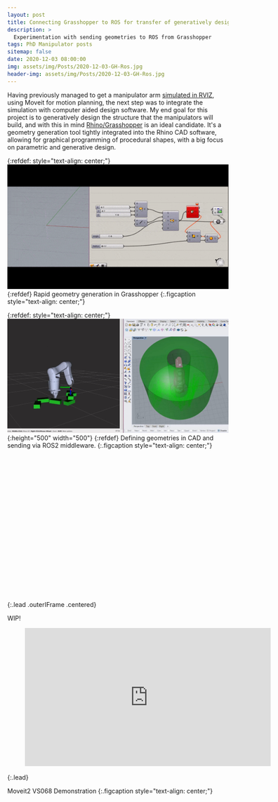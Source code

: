 ```yaml
---
layout: post
title: Connecting Grasshopper to ROS for transfer of generatively designed geometries
description: >
  Experimentation with sending geometries to ROS from Grasshopper
tags: PhD Manipulator posts
sitemap: false
date: 2020-12-03 08:00:00
img: assets/img/Posts/2020-12-03-GH-Ros.jpg
header-img: assets/img/Posts/2020-12-03-GH-Ros.jpg
---
```


Having previously managed to get a manipulator arm [simulated in RVIZ](/posts/2020-11-17-ROS2-Moveit-Demo), using Moveit for motion planning, the next step was to integrate the simulation with computer aided design software. My end goal for this project is to generatively design the structure that the manipulators will build, and with this in mind [Rhino/Grasshopper](https://www.grasshopper3d.com/) is an ideal candidate. It's a geometry generation tool tightly integrated into the Rhino CAD software, allowing for graphical programming of procedural shapes, with a big focus on parametric and generative design.

{:refdef: style="text-align: center;"}
![Grasshopper Demo](/assets/img/Posts/2020-12-03-GH-Demo.gif)
{:refdef}
Rapid geometry generation in Grasshopper
{:.figcaption style="text-align: center;"}

{:refdef: style="text-align: center;"}
![Structural assembly in ROS](/assets/img/Posts/2020-12-03-GH-Ros.jpg){:height="500" width="500"}
{:refdef}
Defining geometries in CAD and sending via ROS2 middleware.
{:.figcaption style="text-align: center;"}

<center>
<figure class="video_container">
<iframe width="560" height="315" data-src="/assets/documents/WallAndDenso.html" frameborder="0">
</iframe>
</figure>
</center>
{:.lead .outerIFrame .centered}

WIP!

<figure class="video_container"><iframe width="560" height="315" src="https://www.youtube.com/embed/MLa0AMedjpQ" frameborder="0" allowfullscreen="true"></iframe></figure>
{:.lead}

Moveit2 VS068 Demonstration
{:.figcaption style="text-align: center;"}



